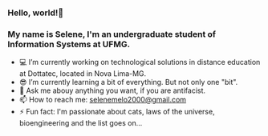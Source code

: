 ### Hello, world!👋 
### My name is Selene, I'm an undergraduate student of Information Systems at UFMG. 

- :computer: I’m currently working on technological solutions in distance education at Dottatec, located in Nova Lima-MG.
- :sunglasses: I’m currently learning a bit of everything. But not only one "bit".
- 💬 Ask me abouy anything you want, if you are antifacist. 
- 📫 How to reach me: selenemelo2000@gmail.com
- ⚡ Fun fact: I'm passionate about cats, laws of the universe, bioengineering and the list goes on...

